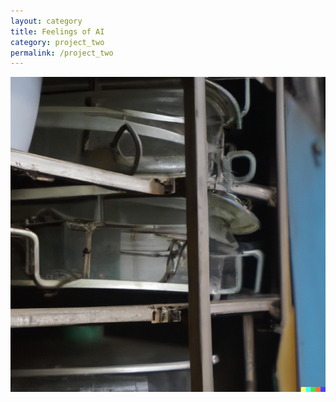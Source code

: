 ```yaml
---
layout: category
title: Feelings of AI
category: project_two
permalink: /project_two
---
```



![feelingof](assets/img/thefeelingofnostalgia.jpg)

